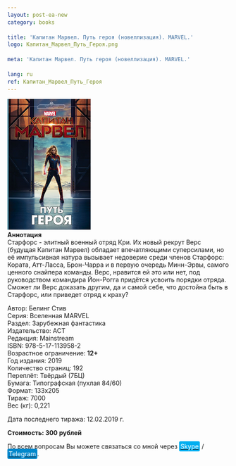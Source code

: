 ```yaml
---
layout: post-ea-new
category: books

title: 'Капитан Марвел. Путь героя (новеллизация). MARVEL.'
logo: Капитан_Марвел_Путь_Героя.png

meta: 'Капитан Марвел. Путь героя (новеллизация). MARVEL.'

lang: ru
ref: Капитан_Марвел_Путь_Героя
---
```


<a data-fancybox="gallery" href="/img/books/Капитан_Марвел_Путь_Героя.png"><img src="/img/books/Капитан_Марвел_Путь_Героя.png" alt=""></a>  
**Аннотация**  
Старфорс - элитный военный отряд Кри. Их новый рекрут Верс (будущая Капитан Марвел) обладает впечатляющими суперсилами, но её импульсивная натура вызывает недоверие среди членов Старфорс: Кората, Атт-Ласса, Брон-Чарра и в первую очередь Минн-Эрвы, самого ценного снайпера команды. Верс, нравится ей это или нет, под руководством командира Йон-Рогга придётся усвоить порядки отряда.  
Сможет ли Верс доказать другим, да и самой себе, что достойна быть в Старфорс, или приведет отряд к краху?

Автор: Белинг Стив  
Серия: Вселенная MARVEL  
Раздел: Зарубежная фантастика  
Издательство: АСТ  
Редакция: Mainstream  
ISBN: 978-5-17-113958-2  
Возрастное ограничение: **12+**  
Год издания: 2019  
Количество страниц: 192  
Переплёт: Твёрдый  (7БЦ)  
Бумага: Типографская (пухлая 84/60)  
Формат: 133х205  
Тираж: 7000  
Вес (кг): 0,221

Дата последнего тиража:	12.02.2019 г.

**Стоимость: 300 рублей**

По всем вопросам Вы можете связаться со мной через <a href="skype:chutkoy89?call" target="_blank"><span style="background-color:#00aff0; color:white; padding:3px; border-radius: 3px">Skype</span></a> / <a href="https://t.me/chutkoy" target="_blank"><span style="background-color:#0088cc; color:white; padding:3px; border-radius: 3px">Telegram</span></a>.